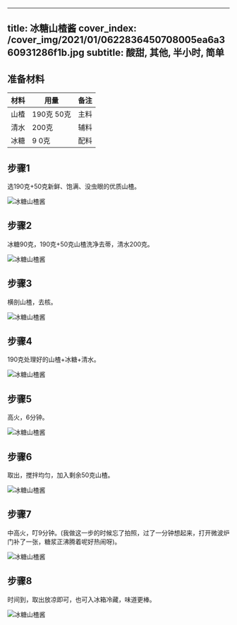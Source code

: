 
---
title: 冰糖山楂酱
cover_index: /cover_img/2021/01/0622836450708005ea6a360931286f1b.jpg
subtitle: 酸甜, 其他, 半小时, 简单
---

## 准备材料

| 材料     | 用量 | 备注|
| ------- | ----- | --- |
| 山楂 | 190克 50克| 主料 |
| 清水 | 200克| 辅料 |
| 冰糖 | 9 0克| 配料 |

## 步骤1

选190克+50克新鲜、饱满、没虫眼的优质山楂。

![冰糖山楂酱](https://i8.meishichina.com/attachment/recipe/201010/201010040126349.jpg?x-oss-process=style/p320) 

## 步骤2

冰糖90克，190克+50克山楂洗净去蒂，清水200克。

![冰糖山楂酱](https://i8.meishichina.com/attachment/recipe/201010/201010040126486.jpg?x-oss-process=style/p320) 

## 步骤3

横剖山楂，去核。

![冰糖山楂酱](https://i8.meishichina.com/attachment/recipe/201010/201010040127012.jpg?x-oss-process=style/p320) 

## 步骤4

190克处理好的山楂+冰糖+清水。

![冰糖山楂酱](https://i8.meishichina.com/attachment/recipe/201010/201010040127141.jpg?x-oss-process=style/p320) 

## 步骤5

高火，6分钟。

![冰糖山楂酱](https://i8.meishichina.com/attachment/recipe/201010/201010040127275.jpg?x-oss-process=style/p320) 

## 步骤6

取出，搅拌均匀，加入剩余50克山楂。

![冰糖山楂酱](https://i8.meishichina.com/attachment/recipe/201010/201010040127408.jpg?x-oss-process=style/p320) 

## 步骤7

中高火，叮9分钟。(我做这一步的时候忘了拍照，过了一分钟想起来，打开微波炉门补了一张，糖浆正沸腾着呢好热闹呀)。

![冰糖山楂酱](https://i8.meishichina.com/attachment/recipe/201010/201010040127540.jpg?x-oss-process=style/p320) 

## 步骤8

时间到，取出放凉即可，也可入冰箱冷藏，味道更棒。

![冰糖山楂酱](https://i8.meishichina.com/attachment/recipe/201010/201010040128075.jpg?x-oss-process=style/p320) 

